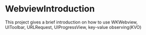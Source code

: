 # WebviewIntroduction
This project gives a brief introduction on how to use WKWebview, UIToolbar, URLRequest, UIProgressView, key-value observing(KVO)
